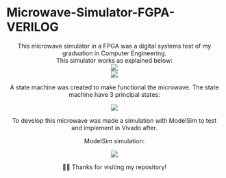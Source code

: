 # Microwave-Simulator-FGPA-VERILOG
<div align="center"> 
This microwave simulator in a FPGA was a digital systems test of my graduation in Computer Engineering.
 </div>
<div align="center"> 
This simulator works as explained below:
 
  </div>
<div align="center"> 
<img src="https://user-images.githubusercontent.com/102065589/236355666-db6c6894-b737-4449-8960-a0ed6cb26691.png" >
  </div>
  <div align="center"> 
 

</div>
<div align="center"> 
<img src="https://user-images.githubusercontent.com/102065589/236355662-1be8c215-c8b0-4529-ba9c-feb854e2ddf5.png" >
  </div>
  <div align="center"> 
 
 A state machine was created to make functional the microwave. The state machine have 3 principal states:
 
</div>
<div align="center"> 
<img src="https://user-images.githubusercontent.com/102065589/236355668-d2ef47ed-b706-4fdc-a96c-c5fdebfeb8fe.png" >
  </div>
  <div align="center"> 
 
 To develop this microwave was made a simulation with ModelSim to test and implement in Vivado after.
 
</div>
<div align="center"> 
 
 ModelSim simulation:
 
</div>
<div align="center"> 
<img src="https://user-images.githubusercontent.com/102065589/236349540-e578a95b-2ad4-479e-bb9a-302525d7d10f.PNG" >
  </div>
  <div align="center"> 
 
 🙋‍♂️ Thanks for visiting my repository!
</div>




